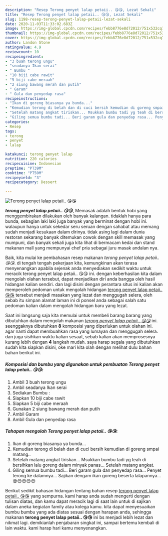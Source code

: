 ```yaml
---
description: "Resep Terong penyet lalap petaii.. 😘😘, Lezat Sekali"
title: "Resep Terong penyet lalap petaii.. 😘😘, Lezat Sekali"
slug: 1198-resep-terong-penyet-lalap-petaii-lezat-sekali
date: 2020-11-03T11:33:02.683Z
image: https://img-global.cpcdn.com/recipes/febb8776e8d72012/751x532cq70/terong-penyet-lalap-petaii-😘😘-foto-resep-utama.jpg
thumbnail: https://img-global.cpcdn.com/recipes/febb8776e8d72012/751x532cq70/terong-penyet-lalap-petaii-😘😘-foto-resep-utama.jpg
cover: https://img-global.cpcdn.com/recipes/febb8776e8d72012/751x532cq70/terong-penyet-lalap-petaii-😘😘-foto-resep-utama.jpg
author: Landon Stone
ratingvalue: 4.9
reviewcount: 10
recipeingredient:
- "3 buah terong ungu"
- "seadanya Ikan serai"
- " Bumbu "
- "10 biji cabe rawit"
- "5 biji cabe meraah"
- "2 siung bawang merah dan putih"
- " Garam"
- " Gula dan penyedap rasa"
recipeinstructions:
- "Ikan di goreng biasanya ya bunda..."
- "Kemudian terong di belah dan di cuci bersih kemudian di goreng smpai matang.."
- "Setelah matang angkat tiriskan... Msukkan bumbu tadi yg teah di bersihkan lalu goreng dalam minyak panas... Setelah matang angkat."
- "Giling semua bumbu tadi... Beri garam gula dan penyedap rasa... Penyet terong ke dalamnya... Sajikan dengam ikan goreng beserta lalapannya... 😪😊😊😊😊"
categories:
- Resep
tags:
- terong
- penyet
- lalap

katakunci: terong penyet lalap 
nutrition: 220 calories
recipecuisine: Indonesian
preptime: "PT39M"
cooktime: "PT50M"
recipeyield: "3"
recipecategory: Dessert

---
```



![Terong penyet lalap petaii.. 😘😘](https://img-global.cpcdn.com/recipes/febb8776e8d72012/751x532cq70/terong-penyet-lalap-petaii-😘😘-foto-resep-utama.jpg)

<b><i>terong penyet lalap petaii.. 😘😘</i></b>, Memasak adalah bentuk hobi yang menggembirakan dilakukan oleh banyak kalangan. tidaklah hanya para bunda, sebagian laki laki juga banyak yang berminat dengan hobi ini. walaupun hanya untuk sekedar seru seruan dengan sahabat atau memang sudah menjadi kesukaan dalam dirinya. tidak asing lagi dalam dunia restoran sekarang banyak ditemukan cowok dengan skill memasak yang mumpuni, dan banyak sekali juga kita lihat di bermacam kedai dan stand makanan mall yang mempunyai chef pria sebagai juru masak andalan nya.



Baik, kita mulai ke pembahasan resep makanan <i>terong penyet lalap petaii.. 😘😘</i>. di tengah tengah pekerjaan kita, kemungkinan akan terasa menyenangkan apabila sejenak anda menyediakan sedikit waktu untuk meracik terong penyet lalap petaii.. 😘😘 ini. dengan keberhasilan kita dalam mengolah olahan tersebut, dapat menjadikan diri anda bangga oleh hasil hidangan kalian sendiri. dan lagi disini dengan perantara situs ini kalian akan memperoleh pedoman untuk mengolah hidangan <u>terong penyet lalap petaii.. 😘😘</u> tersebut menjadi masakan yang lezat dan menggugah selera, oleh sebab itu simpan alamat laman ini di ponsel anda sebagai salah satu pedoman kalian dalam mengolah hidangan baru yang lezat.


Saat ini langsung saja kita memulai untuk membeli barang barang yang dibutuhkan dalam mengolah makanan <u><i>terong penyet lalap petaii.. 😘😘</i></u> ini. seenggaknya dibutuhkan <b>8</b> komposisi yang diperlukan untuk olahan ini. agar nanti dapat membuahkan rasa yang lumayan dan menggugah selera. dan juga sisihkan waktu kalian sesaat, sebab kalian akan memprosesnya kurang lebih dengan <b>4</b> langkah mudah. saya harap segala yang dibutuhkan sudah kita siapkan disini, oke mari kita olah dengan melihat dulu bahan bahan berikut ini.

<!--inarticleads1-->

##### Komposisi dan bumbu yang digunakan untuk pembuatan Terong penyet lalap petaii.. 😘😘:

1. Ambil 3 buah terong ungu
1. Ambil seadanya Ikan serai
1. Sediakan  Bumbu :
1. Siapkan 10 biji cabe rawit
1. Siapkan 5 biji cabe meraah
1. Gunakan 2 siung bawang merah dan putih
1. Ambil  Garam
1. Ambil  Gula dan penyedap rasa




<!--inarticleads2-->

##### Tahapan mengolah Terong penyet lalap petaii.. 😘😘:

1. Ikan di goreng biasanya ya bunda...
1. Kemudian terong di belah dan di cuci bersih kemudian di goreng smpai matang..
1. Setelah matang angkat tiriskan... Msukkan bumbu tadi yg teah di bersihkan lalu goreng dalam minyak panas... Setelah matang angkat.
1. Giling semua bumbu tadi... Beri garam gula dan penyedap rasa... Penyet terong ke dalamnya... Sajikan dengam ikan goreng beserta lalapannya... 😪😊😊😊😊




Berikut sedikit bahasan hidangan tentang bahan resep <u>terong penyet lalap petaii.. 😘😘</u> yang sempurna. kami harap anda sudah mengerti dengan tulisan diatas, dan kamu dapat meracik lagi di saat lain untuk di sajikan dalam aneka kegiatan family atau kolega kamu. kita dapat menyesuaikan bumbu bumbu yang ada diatas sesuai dengan harapan anda, sehingga makanan <b>terong penyet lalap petaii.. 😘😘</b> ini bs menjadi lebih lezat dan nikmat lagi. demikianlah penjabaran singkat ini, sampai bertemu kembali di lain waktu. kami harap hari kamu menyenangkan.
